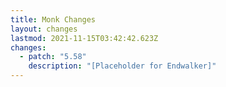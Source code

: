```yaml
---
title: Monk Changes
layout: changes
lastmod: 2021-11-15T03:42:42.623Z
changes:
  - patch: "5.58"
    description: "[Placeholder for Endwalker]"
---
```

